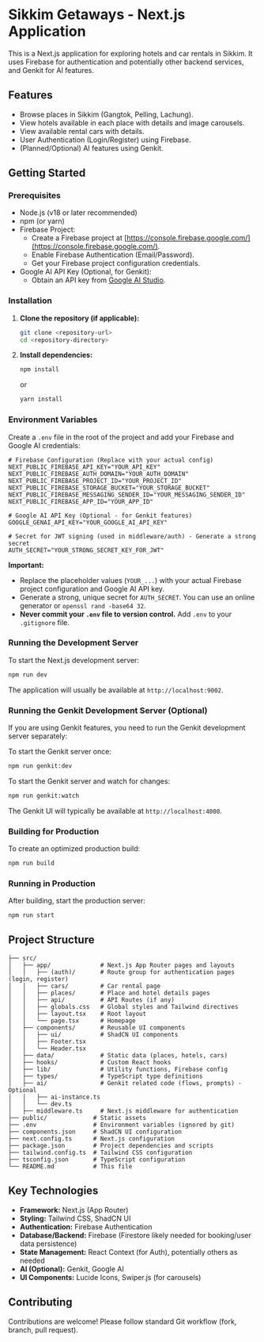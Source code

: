 # Sikkim Getaways - Next.js Application

This is a Next.js application for exploring hotels and car rentals in Sikkim. It uses Firebase for authentication and potentially other backend services, and Genkit for AI features.

## Features

- Browse places in Sikkim (Gangtok, Pelling, Lachung).
- View hotels available in each place with details and image carousels.
- View available rental cars with details.
- User Authentication (Login/Register) using Firebase.
- (Planned/Optional) AI features using Genkit.

## Getting Started

### Prerequisites

- Node.js (v18 or later recommended)
- npm (or yarn)
- Firebase Project:
    - Create a Firebase project at [https://console.firebase.google.com/](https://console.firebase.google.com/).
    - Enable Firebase Authentication (Email/Password).
    - Get your Firebase project configuration credentials.
- Google AI API Key (Optional, for Genkit):
    - Obtain an API key from [Google AI Studio](https://aistudio.google.com/app/apikey).

### Installation

1.  **Clone the repository (if applicable):**
    ```bash
    git clone <repository-url>
    cd <repository-directory>
    ```

2.  **Install dependencies:**
    ```bash
    npm install
    ```
    or
    ```bash
    yarn install
    ```

### Environment Variables

Create a `.env` file in the root of the project and add your Firebase and Google AI credentials:

```env
# Firebase Configuration (Replace with your actual config)
NEXT_PUBLIC_FIREBASE_API_KEY="YOUR_API_KEY"
NEXT_PUBLIC_FIREBASE_AUTH_DOMAIN="YOUR_AUTH_DOMAIN"
NEXT_PUBLIC_FIREBASE_PROJECT_ID="YOUR_PROJECT_ID"
NEXT_PUBLIC_FIREBASE_STORAGE_BUCKET="YOUR_STORAGE_BUCKET"
NEXT_PUBLIC_FIREBASE_MESSAGING_SENDER_ID="YOUR_MESSAGING_SENDER_ID"
NEXT_PUBLIC_FIREBASE_APP_ID="YOUR_APP_ID"

# Google AI API Key (Optional - for Genkit features)
GOOGLE_GENAI_API_KEY="YOUR_GOOGLE_AI_API_KEY"

# Secret for JWT signing (used in middleware/auth) - Generate a strong secret
AUTH_SECRET="YOUR_STRONG_SECRET_KEY_FOR_JWT"
```

**Important:**
- Replace the placeholder values (`YOUR_...`) with your actual Firebase project configuration and Google AI API key.
- Generate a strong, unique secret for `AUTH_SECRET`. You can use an online generator or `openssl rand -base64 32`.
- **Never commit your `.env` file to version control.** Add `.env` to your `.gitignore` file.

### Running the Development Server

To start the Next.js development server:

```bash
npm run dev
```

The application will usually be available at `http://localhost:9002`.

### Running the Genkit Development Server (Optional)

If you are using Genkit features, you need to run the Genkit development server separately:

To start the Genkit server once:
```bash
npm run genkit:dev
```

To start the Genkit server and watch for changes:
```bash
npm run genkit:watch
```

The Genkit UI will typically be available at `http://localhost:4000`.

### Building for Production

To create an optimized production build:

```bash
npm run build
```

### Running in Production

After building, start the production server:

```bash
npm run start
```

## Project Structure

```
├── src/
│   ├── app/              # Next.js App Router pages and layouts
│   │   ├── (auth)/       # Route group for authentication pages (login, register)
│   │   ├── cars/         # Car rental page
│   │   ├── places/       # Place and hotel details pages
│   │   ├── api/          # API Routes (if any)
│   │   ├── globals.css   # Global styles and Tailwind directives
│   │   ├── layout.tsx    # Root layout
│   │   └── page.tsx      # Homepage
│   ├── components/       # Reusable UI components
│   │   ├── ui/           # ShadCN UI components
│   │   ├── Footer.tsx
│   │   └── Header.tsx
│   ├── data/             # Static data (places, hotels, cars)
│   ├── hooks/            # Custom React hooks
│   ├── lib/              # Utility functions, Firebase config
│   ├── types/            # TypeScript type definitions
│   ├── ai/               # Genkit related code (flows, prompts) - Optional
│   │   ├── ai-instance.ts
│   │   └── dev.ts
│   ├── middleware.ts     # Next.js middleware for authentication
├── public/             # Static assets
├── .env                # Environment variables (ignored by git)
├── components.json     # ShadCN UI configuration
├── next.config.ts      # Next.js configuration
├── package.json        # Project dependencies and scripts
├── tailwind.config.ts  # Tailwind CSS configuration
├── tsconfig.json       # TypeScript configuration
└── README.md           # This file
```

## Key Technologies

- **Framework:** Next.js (App Router)
- **Styling:** Tailwind CSS, ShadCN UI
- **Authentication:** Firebase Authentication
- **Database/Backend:** Firebase (Firestore likely needed for booking/user data persistence)
- **State Management:** React Context (for Auth), potentially others as needed
- **AI (Optional):** Genkit, Google AI
- **UI Components:** Lucide Icons, Swiper.js (for carousels)

## Contributing

Contributions are welcome! Please follow standard Git workflow (fork, branch, pull request).
